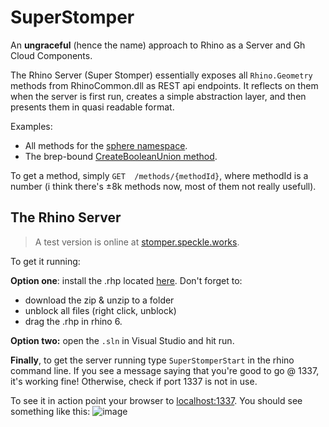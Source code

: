# SuperStomper
An **ungraceful** (hence the name) approach to Rhino as a Server and Gh Cloud Components. 

The Rhino Server (Super Stomper) essentially exposes all `Rhino.Geometry` methods from RhinoCommon.dll as REST api endpoints. It reflects on them when the server is first run, creates a simple abstraction layer, and then presents them in quasi readable format.

Examples: 
- All methods for the [sphere namespace](https://stomper.speckle.works/types/Sphere).
- The brep-bound [CreateBooleanUnion method](https://stomper.speckle.works/methods/1068).

To get a method, simply `GET  /methods/{methodId}`, where methodId is a number (i think there's ±8k methods now, most of them not really usefull).

## The Rhino Server

> A test version is online at [stomper.speckle.works](https://stomper.speckle.works).

To get it running:

**Option one**: install the .rhp located [here](https://github.com/didimitrie/SuperStomper/blob/master/SuperStopmper/SuperStopmper/bin/SuperStomper_RH.zip). Don't forget to:
- download the zip & unzip to a folder
- unblock all files (right click, unblock)
- drag the .rhp in rhino 6.

**Option two:** open the `.sln` in Visual Studio and hit run. 

**Finally**, to get the server running type `SuperStomperStart` in the rhino command line. If you see a message saying that you're good to go @ 1337, it's working fine! Otherwise, check if port 1337 is not in use.

To see it in action point your browser to [localhost:1337](http://localhost:1337). You should see something like this:
![image](https://user-images.githubusercontent.com/7696515/38782947-77fef9bc-40f3-11e8-926b-e626171f14c1.png)
